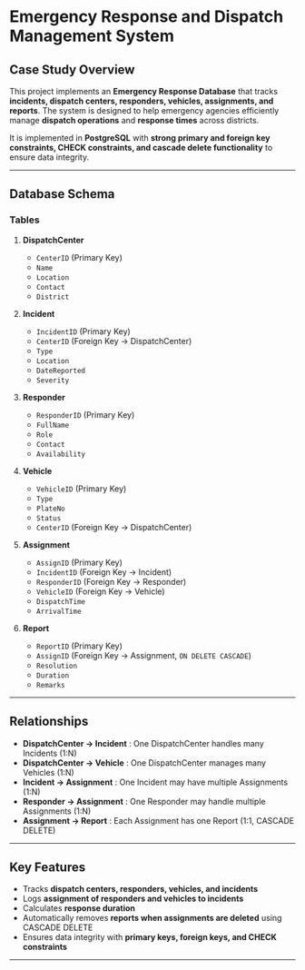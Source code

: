 
# Emergency Response and Dispatch Management System

## Case Study Overview
This project implements an **Emergency Response Database** that tracks **incidents, dispatch centers, responders, vehicles, assignments, and reports**. The system is designed to help emergency agencies efficiently manage **dispatch operations** and **response times** across districts.

It is implemented in **PostgreSQL** with **strong primary and foreign key constraints, CHECK constraints, and cascade delete functionality** to ensure data integrity.

---

## Database Schema

### Tables

1. **DispatchCenter**
   - `CenterID` (Primary Key)
   - `Name`
   - `Location`
   - `Contact`
   - `District`

2. **Incident**
   - `IncidentID` (Primary Key)
   - `CenterID` (Foreign Key → DispatchCenter)
   - `Type`
   - `Location`
   - `DateReported`
   - `Severity`

3. **Responder**
   - `ResponderID` (Primary Key)
   - `FullName`
   - `Role`
   - `Contact`
   - `Availability`

4. **Vehicle**
   - `VehicleID` (Primary Key)
   - `Type`
   - `PlateNo`
   - `Status`
   - `CenterID` (Foreign Key → DispatchCenter)

5. **Assignment**
   - `AssignID` (Primary Key)
   - `IncidentID` (Foreign Key → Incident)
   - `ResponderID` (Foreign Key → Responder)
   - `VehicleID` (Foreign Key → Vehicle)
   - `DispatchTime`
   - `ArrivalTime`

6. **Report**
   - `ReportID` (Primary Key)
   - `AssignID` (Foreign Key → Assignment, `ON DELETE CASCADE`)
   - `Resolution`
   - `Duration`
   - `Remarks`

---

## Relationships
- **DispatchCenter → Incident** : One DispatchCenter handles many Incidents (1:N)  
- **DispatchCenter → Vehicle** : One DispatchCenter manages many Vehicles (1:N)  
- **Incident → Assignment** : One Incident may have multiple Assignments (1:N)  
- **Responder → Assignment** : One Responder may handle multiple Assignments (1:N)  
- **Assignment → Report** : Each Assignment has one Report (1:1, CASCADE DELETE)

---

## Key Features
- Tracks **dispatch centers, responders, vehicles, and incidents**
- Logs **assignment of responders and vehicles to incidents**
- Calculates **response duration**
- Automatically removes **reports when assignments are deleted** using CASCADE DELETE
- Ensures data integrity with **primary keys, foreign keys, and CHECK constraints**

---

